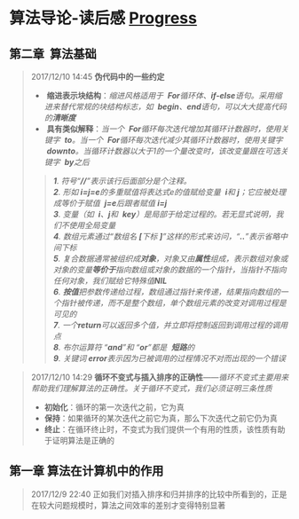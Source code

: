 # 算法导论-读后感  [Progress](https://github.com/WindRunnerCackerChen/Coding-Game-Story  "进度")

## 第二章  算法基础

>2017/12/10 14:45 <b>伪代码中的一些约定</b><br>
>*  <b>缩进表示块结构</b>：<em>缩进风格适用于  <b>For</b>循环体、<b>if-else</b>语句。采用缩进来替代常规的块结构标志，如  <b>begin</b>、<b>end</b>语句，可以大大提高代码的<b>清晰度</b></em><br>
>*  <b>具有类似解释</b>：<em>当一个  <b>For</b>循环每次迭代增加其循环计数器时，使用关键字  <b>to</b>。当一个  <b>For</b>循环每次迭代减少其循环计数器时，使用关键字  <b>downto</b>。当循环计数器以大于1的一个量改变时，该改变量跟在可选关键字  <b>by</b>之后</em><br>
>><em><b>1</b>. 符号“<b>//</b>”表示该行后面部分是个注释。<br>
>><b>2</b>. 形如 <b>i=j=e</b>的多重赋值将表达式e的值赋给变量  <b>i</b>和 <b>j</b>；它应被处理成等价于赋值  <b>j=e</b>后跟者赋值 <b>i=j</b><br>
>><b>3</b>. 变量（如  <b>i</b>、<b>j</b>和  <b>key</b>）是局部于给定过程的。若无显式说明，我们不使用全局变量<br>
>><b>4</b>. 数组元素通过“数组名  <b>[</b>下标  <b>]</b>”这样的形式来访问，“<b>..</b>”表示省略中间下标<br>
>><b>5</b>. 复合数据通常被组织成<b>对象</b>，对象又由<b>属性</b>组成，表示数组对象或对象的变量<b>等价于</b>指向数组或对象的数据的一个指针，当指针不指向任何对象，我们赋给它特殊值<b>NIL</b><br>
>><b>6</b>. <b>按值</b>把参数传递给过程，数组通过指针来传递，结果指向数组的一个指针被传递，而不是整个数组，单个数组元素的改变对调用过程是可见的<br>
>><b>7</b>. 一个<b>return</b>可以返回多个值，并立即将控制返回到调用过程的调用点<br>
>><b>8</b>. 布尔运算符 “<b>and</b>”和  “<b>or</b>”都是  <b>短路</b>的<br>
>><b>9</b>. 关键词 <b>error</b>表示因为已被调用的过程情况不对而出现的一个错误<br>
</em>

>2017/12/10 14:29 <b>循环不变式与插入排序的正确性</b>——<em>循环不变式主要用来帮助我们理解算法的正确性。关于循环不变式，我们必须证明三条性质</em><br>
>* <b>初始化</b>：循环的第一次迭代之前，它为真<br>
>* <b>保持</b>：如果循环的某次迭代之前它为真，那么下次迭代之前它仍为真<br>
>* <b>终止</b>：在循环终止时，不变式为我们提供一个有用的性质，该性质有助于证明算法是正确的<br>

## 第一章  算法在计算机中的作用

>2017/12/9 22:40 正如我们对插入排序和归并排序的比较中所看到的，正是在较大问题规模时，算法之间效率的差别才变得特别显著
